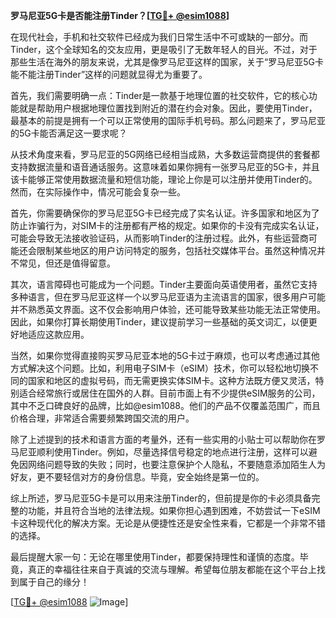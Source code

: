 **罗马尼亚5G卡是否能注册Tinder？[[TG💪+ @esim1088](https://t.me/s/esim1088)]**

在现代社会，手机和社交软件已经成为我们日常生活中不可或缺的一部分。而Tinder，这个全球知名的交友应用，更是吸引了无数年轻人的目光。不过，对于那些生活在海外的朋友来说，尤其是像罗马尼亚这样的国家，关于“罗马尼亚5G卡能不能注册Tinder”这样的问题就显得尤为重要了。

首先，我们需要明确一点：Tinder是一款基于地理位置的社交软件，它的核心功能就是帮助用户根据地理位置找到附近的潜在约会对象。因此，要使用Tinder，最基本的前提是拥有一个可以正常使用的国际手机号码。那么问题来了，罗马尼亚的5G卡能否满足这一要求呢？

从技术角度来看，罗马尼亚的5G网络已经相当成熟，大多数运营商提供的套餐都支持数据流量和语音通话服务。这意味着如果你拥有一张罗马尼亚的5G卡，并且该卡能够正常使用数据流量和短信功能，理论上你是可以注册并使用Tinder的。然而，在实际操作中，情况可能会复杂一些。

首先，你需要确保你的罗马尼亚5G卡已经完成了实名认证。许多国家和地区为了防止诈骗行为，对SIM卡的注册都有严格的规定。如果你的卡没有完成实名认证，可能会导致无法接收验证码，从而影响Tinder的注册过程。此外，有些运营商可能还会限制某些地区的用户访问特定的服务，包括社交媒体平台。虽然这种情况并不常见，但还是值得留意。

其次，语言障碍也可能成为一个问题。Tinder主要面向英语使用者，虽然它支持多种语言，但在罗马尼亚这样一个以罗马尼亚语为主流语言的国家，很多用户可能并不熟悉英文界面。这不仅会影响用户体验，还可能导致某些功能无法正常使用。因此，如果你打算长期使用Tinder，建议提前学习一些基础的英文词汇，以便更好地适应这款应用。

当然，如果你觉得直接购买罗马尼亚本地的5G卡过于麻烦，也可以考虑通过其他方式解决这个问题。比如，利用电子SIM卡（eSIM）技术，你可以轻松地切换不同的国家和地区的虚拟号码，而无需更换实体SIM卡。这种方法既方便又灵活，特别适合经常旅行或居住在国外的人群。目前市面上有不少提供eSIM服务的公司，其中不乏口碑良好的品牌，比如@esim1088。他们的产品不仅覆盖范围广，而且价格合理，非常适合需要频繁跨国交流的用户。

除了上述提到的技术和语言方面的考量外，还有一些实用的小贴士可以帮助你在罗马尼亚顺利使用Tinder。例如，尽量选择信号稳定的地点进行注册，这样可以避免因网络问题导致的失败；同时，也要注意保护个人隐私，不要随意添加陌生人为好友，更不要轻信对方的身份信息。毕竟，安全始终是第一位的。

综上所述，罗马尼亚5G卡是可以用来注册Tinder的，但前提是你的卡必须具备完整的功能，并且符合当地的法律法规。如果你担心遇到困难，不妨尝试一下eSIM卡这种现代化的解决方案。无论是从便捷性还是安全性来看，它都是一个非常不错的选择。

最后提醒大家一句：无论在哪里使用Tinder，都要保持理性和谨慎的态度。毕竟，真正的幸福往往来自于真诚的交流与理解。希望每位朋友都能在这个平台上找到属于自己的缘分！

[[TG💪+ @esim1088](https://t.me/s/esim1088) ![Image](https://i.postimg.cc/4NQfJmqS/Snipaste-2025-05-13-00-14-12.png)]
